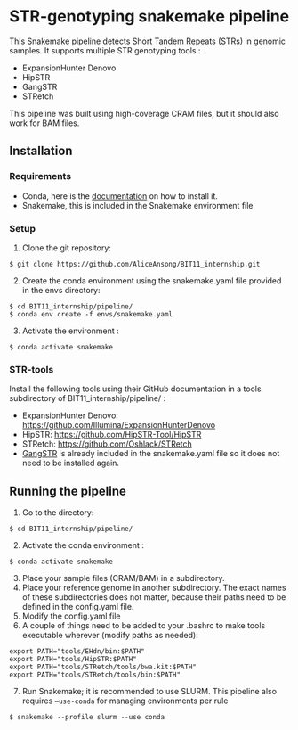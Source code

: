 # STR-genotyping snakemake pipeline
This Snakemake pipeline detects Short Tandem Repeats (STRs) in genomic samples. It supports multiple STR genotyping tools :
-	ExpansionHunter Denovo 
-	HipSTR
-	GangSTR 
-	STRetch 

This pipeline was built using high-coverage CRAM files, but it should also work for BAM files.

## Installation
### Requirements
- Conda, here is the [documentation](https://github.com/conda-forge/miniforge) on how to install it.
- Snakemake, this is included in the Snakemake environment file

### Setup
1.	Clone the git repository:
```
$ git clone https://github.com/AliceAnsong/BIT11_internship.git
```
2.	Create the conda environment using the snakemake.yaml file provided in the envs directory:
```
$ cd BIT11_internship/pipeline/
$ conda env create -f envs/snakemake.yaml
```
3.	Activate the environment :
```
$ conda activate snakemake
```

### STR-tools
Install the following tools using their GitHub documentation in a tools subdirectory of BIT11_internship/pipeline/ :
-	ExpansionHunter Denovo: 
https://github.com/Illumina/ExpansionHunterDenovo
-	HipSTR:
https://github.com/HipSTR-Tool/HipSTR
-	STRetch:
https://github.com/Oshlack/STRetch
- [GangSTR](https://github.com/gymreklab/GangSTR) is already included in the snakemake.yaml file so it does not need to be installed again.

## Running the pipeline
1.	Go to the directory:
```
$ cd BIT11_internship/pipeline/
```
2.	Activate the conda environment :
```
$ conda activate snakemake
```
3.	Place your sample files (CRAM/BAM) in a subdirectory.
4.	Place your reference genome in another subdirectory. 
The exact names of these subdirectories does not matter, because their paths need to be defined in the config.yaml file.
5.	Modify the config.yaml file
6.	A couple of things need to be added to your .bashrc to make tools executable wherever (modify paths as needed):
```
export PATH="tools/EHdn/bin:$PATH" 
export PATH="tools/HipSTR:$PATH"
export PATH="tools/STRetch/tools/bwa.kit:$PATH"
export PATH="tools/STRetch/tools/bin:$PATH"
```
7.	Run Snakemake; it is recommended to use SLURM. This pipeline also requires `–use-conda` for managing environments per rule
```
$ snakemake --profile slurm --use conda
```
